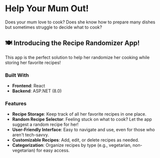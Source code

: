 # Help Your Mum Out!

Does your mum love to cook? Does she know how to prepare many dishes but sometimes struggle to decide what to cook?

## 🍽️ Introducing the Recipe Randomizer App!

This app is the perfect solution to help her randomize her cooking while storing her favorite recipes!

### Built With

- **Frontend**: React
- **Backend**: ASP.NET (8.0)

### Features

- **Recipe Storage**: Keep track of all her favorite recipes in one place.
- **Random Recipe Selector**: Feeling stuck on what to cook? Let the app suggest a random recipe for her!
- **User-Friendly Interface**: Easy to navigate and use, even for those who aren't tech-savvy.
- **Customizable Recipes**: Add, edit, or delete recipes as needed.
- **Categorization**: Organize recipes by type (e.g., vegetarian, non-vegetarian) for easy access.
